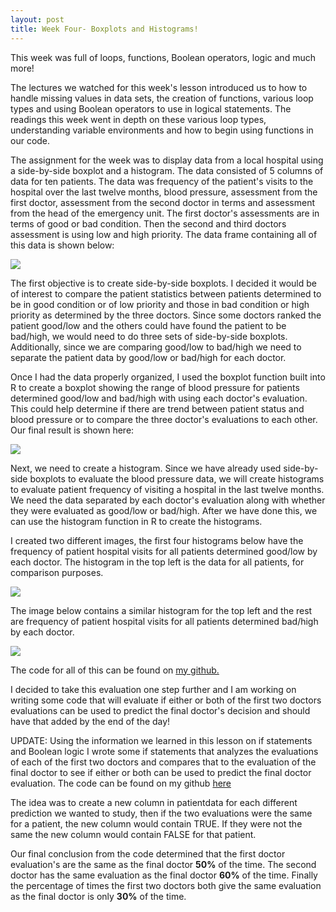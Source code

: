 ```yaml
---
layout: post
title: Week Four- Boxplots and Histograms!
---
```

This week was full of loops, functions, Boolean operators, logic and much more!

The lectures we watched for this week's lesson introduced us to how to handle missing values in data sets, the creation of functions, various loop types and using Boolean operators to use in logical statements. The readings this week went in depth on these various loop types, understanding variable environments and how to begin using functions in our code.

The assignment for the week was to display data from a local hospital using a side-by-side boxplot and a histogram. The data consisted of 5 columns of data for ten patients. The data was frequency of the patient's visits to the hospital over the last twelve months, blood pressure, assessment from the first doctor, assessment from the second doctor in terms and assessment from the head of the emergency unit. The first doctor's assessments are in terms of good or bad condition. Then the second and third doctors assessment is using low and high priority. The data frame containing all of this data is shown below:

![](http://gdurl.com/SuIp)

The first objective is to create side-by-side boxplots. I decided it would be of interest to compare the patient statistics between patients determined to be in good condition or of low priority and those in bad condition or high priority as determined by the three doctors. Since some doctors ranked the patient good/low and the others could have found the patient to be bad/high, we would need to do three sets of side-by-side boxplots. Additionally, since we are comparing good/low to bad/high we need to separate the patient data by good/low or bad/high for each doctor.

Once I had the data properly organized, I used the boxplot function built into R to create a boxplot showing the range of blood pressure for patients determined good/low and bad/high with using each doctor's evaluation. This could help determine if there are trend between patient status and blood pressure or to compare the three doctor's evaluations to each other. Our final result is shown here:

![](http://gdurl.com/VEdL)

Next, we need to create a histogram. Since we have already used side-by-side boxplots to evaluate the blood pressure data, we will create histograms to evaluate patient frequency of visiting a hospital in the last twelve months. We need the data separated by each doctor's evaluation along with whether they were evaluated as good/low or bad/high. After we have done this, we can use the histogram function in R to create the histograms.

I created two different images, the first four histograms below have the frequency of patient hospital visits for all patients determined good/low by each doctor. The histogram in the top left is the data for all patients, for comparison purposes.

![](http://gdurl.com/N0vb)

The image below contains a similar histogram for the top left and the rest are frequency of patient hospital visits for all patients determined bad/high by each doctor.

![](http://gdurl.com/WotR)

The code for all of this can be found on [my github.](https://github.com/jessicalynnrose/Intro_to_R_Spring_2019/blob/master/week4.R)

I decided to take this evaluation one step further and I am working on writing some code that will evaluate if either or both of the first two doctors evaluations can be used to predict the final doctor's decision and should have that added by the end of the day!

UPDATE:
Using the information we learned in this lesson on if statements and Boolean logic I wrote some if statements that analyzes the evaluations of each of the first two doctors and compares that to the evaluation of the final doctor to see if either or both can be used to predict the final doctor evaluation. The code can be found on my github [here](https://github.com/jessicalynnrose/Intro_to_R_Spring_2019/blob/master/week4pt2.R)

The idea was to create a new column in patientdata for each different prediction we wanted to study, then if the two evaluations were the same for a patient, the new column would contain TRUE. If they were not the same the new column would contain FALSE for that patient.

Our final conclusion from the code determined that the first doctor evaluation's are the same as the final doctor **50%** of the time. The second doctor has the same evaluation as the final doctor **60%** of the time. Finally the percentage of times the first two doctors both give the same evaluation as the final doctor is only **30%** of the time.

